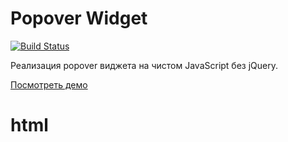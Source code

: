 # Popover Widget

[![Build Status](https://github.com/Semakova271/html/workflows/Deploy%20to%20GitHub%20Pages/badge.svg)](https://github.com/Semakova271/html/actions)

Реализация popover виджета на чистом JavaScript без jQuery.

[Посмотреть демо](https://Semakova271/.github.io/html/)

# html

